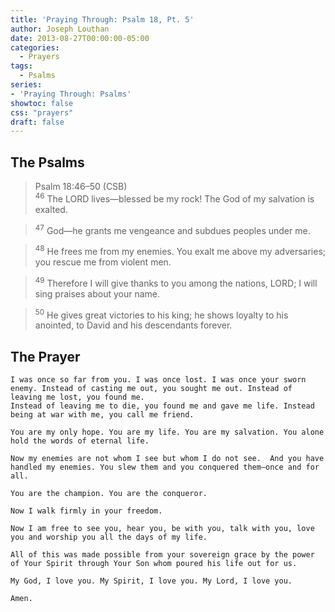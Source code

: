 ```yaml
---
title: 'Praying Through: Psalm 18, Pt. 5'
author: Joseph Louthan
date: 2013-08-27T00:00:00-05:00
categories:
  - Prayers
tags:
  - Psalms
series:
- 'Praying Through: Psalms'
showtoc: false
css: "prayers"
draft: false
---
```

## The Psalms

>Psalm 18:46–50 (CSB)  
><sup>46</sup> The LORD lives—blessed be my rock! The God of my salvation is exalted. 

><sup>47</sup> God—he grants me vengeance and subdues peoples under me. 

><sup>48</sup> He frees me from my enemies. You exalt me above my adversaries; you rescue me from violent men. 

><sup>49</sup> Therefore I will give thanks to you among the nations, LORD; I will sing praises about your name. 

><sup>50</sup> He gives great victories to his king; he shows loyalty to his anointed, to David and his descendants forever.

## The Prayer


```text
I was once so far from you. I was once lost. I was once your sworn enemy. Instead of casting me out, you sought me out. Instead of leaving me lost, you found me.
Instead of leaving me to die, you found me and gave me life. Instead being at war with me, you call me friend.

You are my only hope. You are my life. You are my salvation. You alone hold the words of eternal life.

Now my enemies are not whom I see but whom I do not see.  And you have handled my enemies. You slew them and you conquered them—once and for all.

You are the champion. You are the conqueror.

Now I walk firmly in your freedom.

Now I am free to see you, hear you, be with you, talk with you, love you and worship you all the days of my life.

All of this was made possible from your sovereign grace by the power of Your Spirit through Your Son whom poured his life out for us.

My God, I love you. My Spirit, I love you. My Lord, I love you.

Amen.
```
